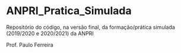 # ANPRI_Pratica_Simulada

Repositório do código, na versão final, da formação/prática simulada (2019/2020 e 2020/2021) da ANPRI

Prof. Paulo Ferreira
